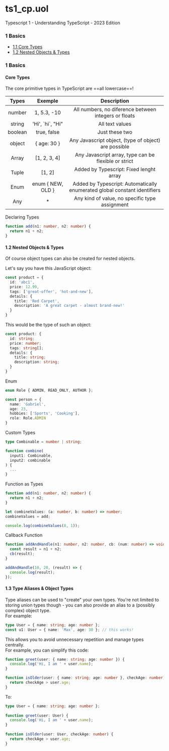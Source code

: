 # ts1_cp.uol
Typescript 1 - Understanding TypeScript - 2023 Edition  
  
### 1 Basics

- [1.1 Core Types](#1.1)
- [1.2 Nested Objects & Types](#1.2)

### 1 Basics

#### <a name="1.1"></a> Core Types

The core primitive types in TypeScript are ==all lowercase==!  

|           Types           |           Exemple          |           Description           |
|           :----:          |            :----:          |              :----:             |
|           number          |        1, 5.3, -10         | All numbers, no diference between integers or floats |
|           string          |      'Hi', \`hi\`, "Hi"    | All text values |
|           boolean         |         true, false        | Just these two |
|           object          |         { age: 30 }        | Any Javascript object, (type of object) are possible |
|           Array           |         [1, 2, 3, 4]       | Any Javascript array, type can be flexible or strict |
|           Tuple           |           [1, 2]           | Added by Typescript: Fixed lenght array |
|           Enum            |      enum { NEW, OLD }     | Added by Typescript: Automatically enumerated global constant identifiers |
|           Any             |              *             | Any kind of value, no specific type assignment |
  
Declaring Types
```ts
function add(n1: number, n2: number) {
  return n1 + n2;
}
```

#### <a name="1.2"></a> 1.2 Nested Objects & Types

Of course object types can also be created for nested objects.  

Let's say you have this JavaScript object:  
```ts
const product = {
  id: 'abc1',
  price: 12.99,
  tags: ['great-offer', 'hot-and-new'],
  details: {
    title: 'Red Carpet',
    description: 'A great carpet - almost brand-new!'
  }
}
```
  
This would be the type of such an object:  
```ts
const product: {
  id: string;
  price: number;
  tags: string[];
  details: {
    title: string;
    description: string;
  }
}
```

Enum
```ts
enum Role { ADMIN, READ_ONLY, AUTHOR };

const person = {
  name: 'Gabriel',
  age: 23,
  hobbies: ['Sports', 'Cooking'],
  role: Role.ADMIN
}
```

Custom Types
```ts
type Combinable = number | string;

function combine(
  input1: Combinable,
  input2: combinable
) {
  ...
}
```

Function as Types
```ts
function add(n1: number, n2: number) {
  return n1 + n2;
}

let combineValues: (a: number, b: number) => number;
combineValues = add;

console.log(combineValues(8, 1));

```

Callback Function
```ts
function addAndHandle(n1: number, n2: number, cb: (num: number) => void) {
  const result = n1 + n2;
  cb(result);
}

addAndHandle(10, 20, (result) => {
  console.log(result);
});
```

#### <a name="1.3"></a> 1.3 Type Aliases & Object Types

Type aliases can be used to "create" your own types. You're not limited to storing union types though - you can also provide an alias to a (possibly complex) object type.  
For example:  
```ts
type User = { name: string; age: number };
const u1: User = { name: 'Max', age: 30 }; // this works! 
```
  
This allows you to avoid unnecessary repetition and manage types centrally.  
For example, you can simplify this code:  
```ts
function greet(user: { name: string; age: number }) {
  console.log('Hi, I am ' + user.name);
}

function isOlder(user: { name: string; age: number }, checkAge: number) {
  return checkAge > user.age;
}
```
To:  
```ts
type User = { name: string; age: number };
 
function greet(user: User) {
  console.log('Hi, I am ' + user.name);
}
 
function isOlder(user: User, checkAge: number) {
  return checkAge > user.age;
}
```
